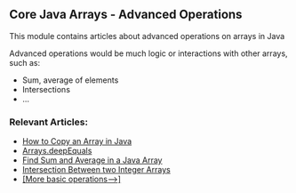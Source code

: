 ## Core Java Arrays - Advanced Operations

This module contains articles about advanced operations on arrays in Java

Advanced operations would be much logic or interactions with other arrays, such as:

- Sum, average of elements
- Intersections
- ...

### Relevant Articles: 
- [How to Copy an Array in Java](https://www.baeldung.com/java-array-copy)
- [Arrays.deepEquals](https://www.baeldung.com/java-arrays-deepequals)
- [Find Sum and Average in a Java Array](https://www.baeldung.com/java-array-sum-average)
- [Intersection Between two Integer Arrays](https://www.baeldung.com/java-array-intersection)
- [[More basic operations-->]](/core-java-modules/core-java-operations-basic)
